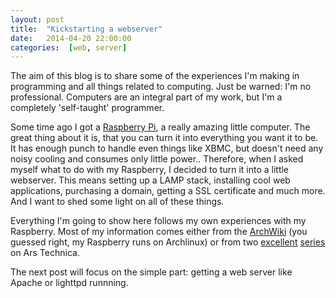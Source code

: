 ```yaml
---
layout: post
title:  "Kickstarting a webserver"
date:   2014-04-20 22:00:00
categories:  [web, server]
---
```


The aim of this blog is to share some of the experiences I'm making in
programming and all things related to computing. Just be warned: I'm no
professional. Computers are an integral part of my work, but I'm a completely
'self-taught' programmer. 

Some time ago I got a [Raspberry Pi][pi], a really amazing little computer. The
great thing about it is, that you can turn it into everything you want it to
be. It has enough punch to handle even things like XBMC, but doesn't need any
noisy cooling and consumes only little power.. Therefore, when I asked myself
what to do with my Raspberry, I decided to turn it into a little webserver.
This means setting up a LAMP stack, installing cool web applications,
purchasing a domain, getting a SSL certificate and much more. And I want to
shed some light on all of these things.

Everything I'm going to show here follows my own experiences with my Raspberry.
Most of my information comes either from the [ArchWiki][wiki] (you guessed
right, my Raspberry runs on Archlinux) or from two [excellent][ars1]
[series][ars2] on Ars Technica.

The next post will focus on the simple part: getting a web server like Apache
or lighttpd runnning.


[pi]: http://www.raspberrypi.org/
[wiki]: https://wiki.archlinux.org/
[ars1]: http://arstechnica.com/series/web-served/
[ars2]: http://arstechnica.com/information-technology/2014/02/how-to-run-your-own-e-mail-server-with-your-own-domain-part-1/
